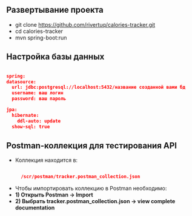 ## Развертывание проекта
- git clone https://github.com/rivertuq/calories-tracker.git
- cd calories-tracker
- mvn spring-boot:run

## Настройка базы данных
  ```json

spring:
  datasource:
    url: jdbc:postgresql://localhost:5432/название созданной вами бд
    username: ваш логин
    password: ваш пароль

  jpa:
    hibernate:
      ddl-auto: update
    show-sql: true

``` 
## Postman-коллекция для тестирования API
- Коллекция находится в:
  ```json
  
    /scr/postman/tracker.postman_collection.json
  
  ```
- Чтобы импортировать коллекцию в Postman необходимо:
- **1) Открыть Postman → Import**
- **2) Выбрать tracker.postman_collection.json → view complete documentation**
